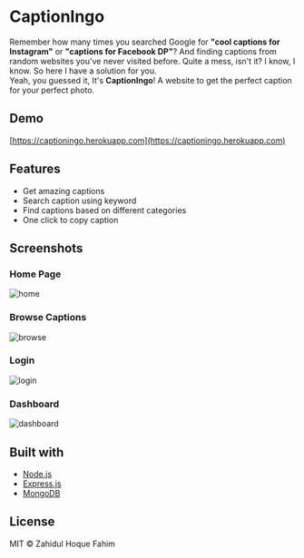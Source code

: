 # CaptionIngo

Remember how many times you searched Google for **"cool captions for Instagram"** or **"captions for Facebook DP"**? And finding captions from random websites you've never visited before. Quite a mess, isn't it? I know, I know. So here I have a solution for you.\
Yeah, you guessed it, It's **CaptionIngo**!
A website to get the perfect caption for your perfect photo.

## Demo

[https://captioningo.herokuapp.com](https://captioningo.herokuapp.com)

## Features

- Get amazing captions
- Search caption using keyword
- Find captions based on different categories
- One click to copy caption

## Screenshots
### Home Page
![home](https://user-images.githubusercontent.com/50145591/79693306-a051c580-828b-11ea-8bb6-c3827da2de0c.png)
### Browse Captions
![browse](https://user-images.githubusercontent.com/50145591/79693335-c37c7500-828b-11ea-9672-f7ff19a51e93.png)
### Login
![login](https://user-images.githubusercontent.com/50145591/79693352-e018ad00-828b-11ea-8406-812b5af2fc6d.png)
### Dashboard
![dashboard](https://user-images.githubusercontent.com/50145591/79693563-32a69900-828d-11ea-985c-84e2867c2a40.png)

## Built with

- [Node.js](https://nodejs.org)
- [Express.js](https://expressjs.com)
- [MongoDB](https://www.mongodb.com)

## License

MIT © Zahidul Hoque Fahim
